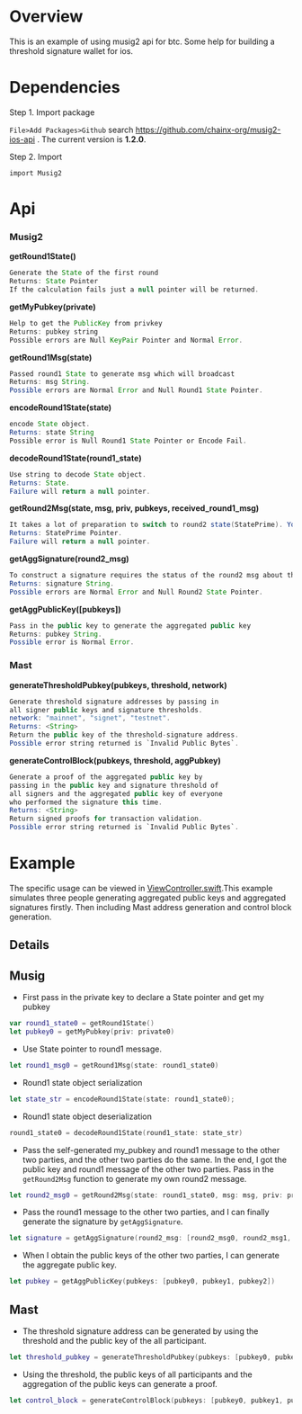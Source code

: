 # Overview

This is an example of using musig2 api for btc. Some help for building a threshold signature wallet for ios.

# Dependencies

Step 1. Import package

`File>Add Packages>Github` search https://github.com/chainx-org/musig2-ios-api . The current version is **1.2.0**.

Step 2. Import
```
import Musig2
```

# Api
### Musig2
**getRound1State()**

```java
Generate the State of the first round
Returns: State Pointer 
If the calculation fails just a null pointer will be returned.
```

**getMyPubkey(private)**

```java
Help to get the PublicKey from privkey
Returns: pubkey string 
Possible errors are Null KeyPair Pointer and Normal Error.
```

**getRound1Msg(state)**

```java
Passed round1 State to generate msg which will broadcast
Returns: msg String. 
Possible errors are Normal Error and Null Round1 State Pointer.
```

**encodeRound1State(state)**

```java
encode State object.
Returns: state String 
Possible error is Null Round1 State Pointer or Encode Fail.
```

**decodeRound1State(round1_state)**

```java
Use string to decode State object.
Returns: State. 
Failure will return a null pointer.
```

**getRound2Msg(state, msg, priv, pubkeys, received_round1_msg)**

```java
It takes a lot of preparation to switch to round2 state(StatePrime). You need the round1 State, the message to sign for it, your own private key, everyone's public key, and everyone else's msgs from the round1.
Returns: StatePrime Pointer. 
Failure will return a null pointer.
```

**getAggSignature(round2_msg)**

```java
To construct a signature requires the status of the round2 msg about the second round of all other signers, and its own R.
Returns: signature String. 
Possible errors are Normal Error and Null Round2 State Pointer.
```

**getAggPublicKey([pubkeys])**
```java
Pass in the public key to generate the aggregated public key
Returns: pubkey String. 
Possible error is Normal Error.
```

### Mast

**generateThresholdPubkey(pubkeys, threshold, network)**

```java
Generate threshold signature addresses by passing in 
all signer public keys and signature thresholds.
network: "mainnet", "signet", "testnet".
Returns: <String>
Return the public key of the threshold-signature address.
Possible error string returned is `Invalid Public Bytes`.
```
**generateControlBlock(pubkeys, threshold, aggPubkey)**
```java
Generate a proof of the aggregated public key by 
passing in the public key and signature threshold of 
all signers and the aggregated public key of everyone 
who performed the signature this time.
Returns: <String>
Return signed proofs for transaction validation.
Possible error string returned is `Invalid Public Bytes`.
```

# Example

The specific usage can be viewed in [ViewController.swift](Musig2Demo/ViewController.swift).This example simulates three people generating aggregated public keys and aggregated signatures firstly. Then including Mast address generation and control block generation.

## Details

## Musig

- First pass in the private key to declare a State pointer and get my pubkey

~~~swift
var round1_state0 = getRound1State()
let pubkey0 = getMyPubkey(priv: private0)
~~~

- Use State pointer to  round1 message.

~~~swift
let round1_msg0 = getRound1Msg(state: round1_state0)
~~~

- Round1 state object serialization

~~~swift
let state_str = encodeRound1State(state: round1_state0);
~~~

- Round1 state object deserialization

~~~swift
round1_state0 = decodeRound1State(round1_state: state_str)
~~~

- Pass the self-generated my_pubkey and round1 message to the other two parties, and the other two parties do the same. In the end, I got the public key and round1 message of the other two parties. Pass in the `getRound2Msg` function to generate my own round2 message. 

~~~swift
let round2_msg0 = getRound2Msg(state: round1_state0, msg: msg, priv: private0, pubkeys: [pubkey0, pubkey1, pubkey2], received_round1_msg:[round1_msg1, round1_msg2])
~~~

- Pass the round1 message to the other two parties, and I can finally generate the signature by `getAggSignature`. 

~~~swift
let signature = getAggSignature(round2_msg: [round2_msg0, round2_msg1, round2_msg2])
~~~

- When I obtain the public keys of the other two parties, I can generate the aggregate public key. 

~~~swift
let pubkey = getAggPublicKey(pubkeys: [pubkey0, pubkey1, pubkey2])
~~~

## Mast

- The threshold signature address can be generated by using the threshold and the public key of the all participant.

~~~swift
let threshold_pubkey = generateThresholdPubkey(pubkeys: [pubkey0, pubkey1, pubkey2], threshold: 2, network: "mainnet");
~~~

- Using the threshold, the public keys of all participants and the aggregation of the public keys can generate a proof.

~~~swift
let control_block = generateControlBlock(pubkeys: [pubkey0, pubkey1, pubkey2], threshold: 2, agg_pubkey: pubkey01)
~~~





